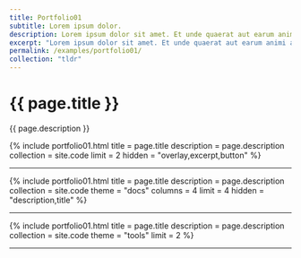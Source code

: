 ```yaml
---
title: Portfolio01
subtitle: Lorem ipsum dolor.
description: Lorem ipsum dolor sit amet. Et unde quaerat aut earum animi aut explicabo saepe qui quibusdam accusamus ut velit asperiores vel natus temporibus. Qui sapiente saepe qui totam saepe est suscipit quia vel error provident cum omnis eius aut galisum rem nulla dolor? Qui internos voluptas est nulla odit est temporibus expedita eos quidem cumque. Ea voluptates eligendi quo rerum libero et molestiae harum vel fugit magni et cupiditate optio At quia consequuntur ut exercitationem laboriosam. Cum blanditiis voluptatibus At amet sunt At quia deleniti id quibusdam neque ut odio placeat.
excerpt: "Lorem ipsum dolor sit amet. Et unde quaerat aut earum animi aut explicabo saepe qui quibusdam accusamus ut velit asperiores vel natus temporibus."
permalink: /examples/portfolio01/
collection: "tldr"
---
```


<h1>{{ page.title }}</h1>
<p class = "text-justify">{{ page.description }}</p>
{% include portfolio01.html title = page.title description = page.description collection = site.code limit = 2 hidden = "overlay,excerpt,button" %}
<hr>
{% include portfolio01.html title = page.title description = page.description collection = site.code theme = "docs" columns = 4 limit = 4 hidden = "description,title" %}
<hr>
{% include portfolio01.html title = page.title description = page.description collection = site.code theme = "tools" limit = 2 %}
<hr>

